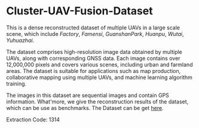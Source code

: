 # Cluster-UAV-Fusion-Dataset

This is a dense reconstructed dataset of multiple UAVs in a large scale scene, which include *Factory*, *Famensi*, *GuanshanPark*, *Huanpu*, *Wutai*, *Yuhuazhai*. 

The dataset comprises high-resolution image data obtained by multiple UAVs, along with corresponding GNSS data. Each image contains over 12,000,000 pixels and covers various scenes, including urban and farmland areas. The dataset is suitable for applications such as map production, collaborative mapping using multiple UAVs, and machine learning algorithm training.

The images in this dataset are sequential images and contain GPS information. What'more, we give the reconstruction results of the dataset, which can be use as benchmarks. The Dataset can be get [here](https://pan.baidu.com/s/1NMOMssG6Dvnhb1ghf3d9dA  
).

Extraction Code: 1314
